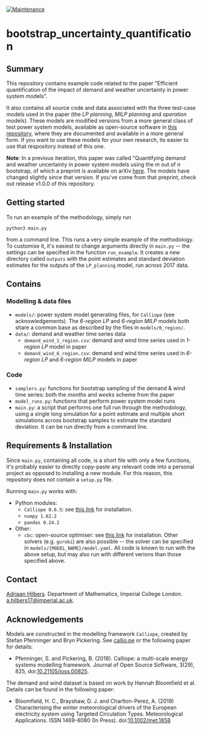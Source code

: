 [![Maintenance](https://img.shields.io/badge/Maintained%3F-yes-green.svg)](https://GitHub.com/Naereen/StrapDown.js/graphs/commit-activity)

# bootstrap_uncertainty_quantification

## Summary

This repository contains example code related to the paper "Efficient quantification of the impact of demand and weather uncertainty in power system models".

It also contains all source code and data associated with the three test-case models used in the paper (the *LP planning*, *MILP planning* and *operation* models). These models are modified versions from a more general class of test power system models, available as open-source software in [this repository](https://github.com/ahilbers/renewable_test_PSMs), where they are documented and available in a more general form. If you want to use these models for your own research, its easier to use that respository instead of this one.

**Note**: In a previous iteration, this paper was called "Quantifying demand and weather uncertainty in power system models using the *m* out of *n* bootstrap, of which a preprint is available on arXiv [here](https://arxiv.org/abs/1912.10326). The models have changed slightly since that version. If you've come from that preprint, check out release v1.0.0 of this repository.




## Getting started

To run an example of the methodology, simply run

```
python3 main.py
```

from a command line. This runs a very simple example of the methodology. To customise it, it's easiest to change arguments directly in `main.py` -- the settings can be specified in the function `run_example`. It creates a new directory called `outputs` with the point estimates and standard deviation estimates for the outputs of the `LP_planning` model, run across 2017 data.






## Contains

### Modelling & data files

- `models/`: power system model generating files, for `Calliope` (see acknowledgements). The *6-region LP* and *6-region MILP* models both share a common base as described by the files in `models/6_region/`.
- `data/`: demand and weather time series data
  - `demand_wind_1_region.csv`: demand and wind time series used in *1-region LP* model in paper
  - `demand_wind_6_region.csv`: demand and wind time series used in *6-region LP* and *6-region MILP* models in paper


### Code

- `samplers.py`: functions for bootstrap sampling of the demand & wind time series: both the *months* and *weeks* scheme from the paper
- `model_runs.py`: functions that perform power system model runs
- `main.py`: a script that performs one full run through the methodology, using a single long simulation for a point estimate and multiple short simulations across bootstrap samples to estimate the standard deviation. It can be run directly from a command line.




## Requirements & Installation

Since `main.py`, containing all code, is a short file with only a few functions, it's probably easier to directly copy-paste any relevant code into a personal project as opposed to installing a new module. For this reason, this repository does not contain a `setup.py` file.

Running `main.py` works with:
- Python modules:
  - `Calliope 0.6.5`:  see [this link](https://calliope.readthedocs.io/en/stable/user/installation.html) for installation.
  - `numpy 1.62.2`
  - `pandas 0.24.2`
- Other:
  - `cbc`: open-source optimiser: see [this link](https://projects.coin-or.org/Cbc) for installation. Other solvers (e.g. `gurobi`) are also possible -- the solver can be specified in `models/{MODEL_NAME}/model.yaml`.
All code is known to run with the above setup, but may also run with different verions than those specified above.





## Contact

[Adriaan Hilbers](https://ahilbers.github.io). Department of Mathematics, Imperial College London. [a.hilbers17@imperial.ac.uk](mailto:a.hilbers17@imperial.ac.uk).




## Acknowledgements

Models are constructed in the modelling framework `Calliope`, created by Stefan Pfenninger and Bryn Pickering. See [callio.pe](https://callio.pe) or the following paper for details:

- Pfenninger, S. and Pickering, B. (2018). Calliope: a multi-scale energy systems modelling framework. Journal of Open Source Software, 3(29), 825, doi:[10.21105/joss.00825](https://doi.org/10.21105/joss.00825).

The demand and wind dataset is based on work by Hannah Bloomfield et al. Details can be found in the following paper:

- Bloomfield, H. C., Brayshaw, D. J. and Charlton-Perez, A. (2019) Characterising the winter meteorological drivers of the European electricity system using Targeted Circulation Types. Meteorological Applications. ISSN 1469-8080 (In Press). doi:[10.1002/met.1858](https://doi.org/10.1002/met.1858)
